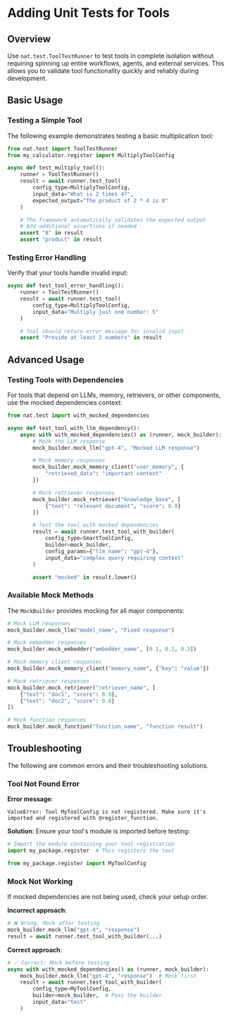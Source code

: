 <!--
SPDX-FileCopyrightText: Copyright (c) 2024-2025, NVIDIA CORPORATION & AFFILIATES. All rights reserved.
SPDX-License-Identifier: Apache-2.0

Licensed under the Apache License, Version 2.0 (the "License");
you may not use this file except in compliance with the License.
You may obtain a copy of the License at

http://www.apache.org/licenses/LICENSE-2.0

Unless required by applicable law or agreed to in writing, software
distributed under the License is distributed on an "AS IS" BASIS,
WITHOUT WARRANTIES OR CONDITIONS OF ANY KIND, either express or implied.
See the License for the specific language governing permissions and
limitations under the License.
-->

# Adding Unit Tests for Tools

## Overview

Use `nat.test.ToolTestRunner` to test tools in complete isolation without requiring spinning up entire workflows, agents, and external services. This allows you to validate tool functionality quickly and reliably during development.

## Basic Usage

### Testing a Simple Tool

The following example demonstrates testing a basic multiplication tool:

```python
from nat.test import ToolTestRunner
from my_calculator.register import MultiplyToolConfig

async def test_multiply_tool():
    runner = ToolTestRunner()
    result = await runner.test_tool(
        config_type=MultiplyToolConfig,
        input_data="What is 2 times 4?",
        expected_output="The product of 2 * 4 is 8"
    )

    # The framework automatically validates the expected output
    # Add additional assertions if needed
    assert "8" in result
    assert "product" in result
```

### Testing Error Handling

Verify that your tools handle invalid input:

```python
async def test_tool_error_handling():
    runner = ToolTestRunner()
    result = await runner.test_tool(
        config_type=MultiplyToolConfig,
        input_data="Multiply just one number: 5"
    )

    # Tool should return error message for invalid input
    assert "Provide at least 2 numbers" in result
```

## Advanced Usage

### Testing Tools with Dependencies

For tools that depend on LLMs, memory, retrievers, or other components, use the mocked dependencies context:

```python
from nat.test import with_mocked_dependencies

async def test_tool_with_llm_dependency():
    async with with_mocked_dependencies() as (runner, mock_builder):
        # Mock the LLM response
        mock_builder.mock_llm("gpt-4", "Mocked LLM response")

        # Mock memory responses
        mock_builder.mock_memory_client("user_memory", {
            "retrieved_data": "important context"
        })

        # Mock retriever responses
        mock_builder.mock_retriever("knowledge_base", [
            {"text": "relevant document", "score": 0.9}
        ])

        # Test the tool with mocked dependencies
        result = await runner.test_tool_with_builder(
            config_type=SmartToolConfig,
            builder=mock_builder,
            config_params={"llm_name": "gpt-4"},
            input_data="complex query requiring context"
        )

        assert "mocked" in result.lower()
```

### Available Mock Methods

The `MockBuilder` provides mocking for all major components:

```python
# Mock LLM responses
mock_builder.mock_llm("model_name", "Fixed response")

# Mock embedder responses
mock_builder.mock_embedder("embedder_name", [0.1, 0.2, 0.3])

# Mock memory client responses
mock_builder.mock_memory_client("memory_name", {"key": "value"})

# Mock retriever responses
mock_builder.mock_retriever("retriever_name", [
    {"text": "doc1", "score": 0.9},
    {"text": "doc2", "score": 0.8}
])

# Mock function responses
mock_builder.mock_function("function_name", "function result")
```

## Troubleshooting
The following are common errors and their troubleshooting solutions.

### Tool Not Found Error

**Error message**:
```
ValueError: Tool MyToolConfig is not registered. Make sure it's imported and registered with @register_function.
```

**Solution**: Ensure your tool's module is imported before testing:

```python
# Import the module containing your tool registration
import my_package.register  # This registers the tool

from my_package.register import MyToolConfig
```

### Mock Not Working

If mocked dependencies are not being used, check your setup order.

**Incorrect approach**:
```python
# ❌ Wrong: Mock after testing
mock_builder.mock_llm("gpt-4", "response")
result = await runner.test_tool_with_builder(...)
```

**Correct approach**:
```python
# ✅ Correct: Mock before testing
async with with_mocked_dependencies() as (runner, mock_builder):
    mock_builder.mock_llm("gpt-4", "response")  # Mock first
    result = await runner.test_tool_with_builder(
        config_type=MyToolConfig,
        builder=mock_builder,  # Pass the builder
        input_data="test"
    )
```
